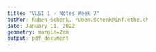 ```yaml
---
title: "VLSI 1 - Notes Week 7"
author: Ruben Schenk, ruben.schenk@inf.ethz.ch
date: January 11, 2022
geometry: margin=2cm
output: pdf_document
---
```

